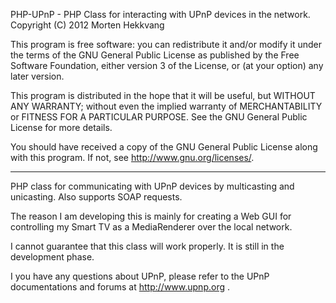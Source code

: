 PHP-UPnP - PHP Class for interacting with UPnP devices in the network.
Copyright (C) 2012 Morten Hekkvang

This program is free software: you can redistribute it and/or modify
it under the terms of the GNU General Public License as published by
the Free Software Foundation, either version 3 of the License, or
(at your option) any later version.

This program is distributed in the hope that it will be useful,
but WITHOUT ANY WARRANTY; without even the implied warranty of
MERCHANTABILITY or FITNESS FOR A PARTICULAR PURPOSE.  See the
GNU General Public License for more details.

You should have received a copy of the GNU General Public License
along with this program.  If not, see <http://www.gnu.org/licenses/>.

---------------------------------------------------------------------

PHP class for communicating with UPnP devices by multicasting and
unicasting. Also supports SOAP requests.

The reason I am developing this is mainly for creating a Web GUI for
controlling my Smart TV as a MediaRenderer over the local network.

I cannot guarantee that this class will work properly.
It is still in the development phase.

I you have any questions about UPnP, please refer to the UPnP
documentations and forums at http://www.upnp.org .